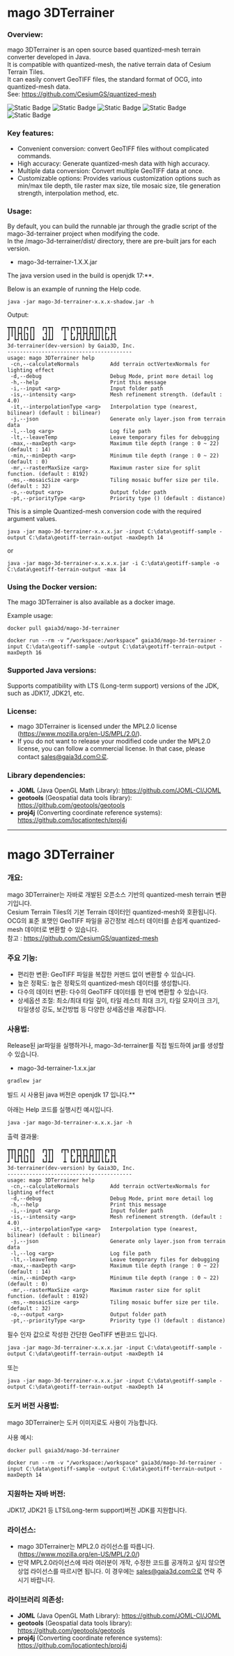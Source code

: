 mago 3DTerrainer
===

### Overview:
mago 3DTerrainer is an open source based quantized-mesh terrain converter developed in Java.   
It is compatible with quantized-mesh, the native terrain data of Cesium Terrain Tiles.   
It can easily convert GeoTIFF files, the standard format of OCG, into quantized-mesh data.   
See: https://github.com/CesiumGS/quantized-mesh

![Static Badge](https://img.shields.io/badge/Gaia3D%2C%20Inc-blue?style=flat-square)
![Static Badge](https://img.shields.io/badge/3DTiles-green?style=flat-square&logo=Cesium)
![Static Badge](https://img.shields.io/badge/Jdk17-red?style=flat-square&logo=openjdk)
![Static Badge](https://img.shields.io/badge/Gradle-darkorange?style=flat-square&logo=gradle)
![Static Badge](https://img.shields.io/badge/Docker%20Image-blue?style=flat-square&logo=docker)

### Key features:
- Convenient conversion: convert GeoTIFF files without complicated commands.
- High accuracy: Generate quantized-mesh data with high accuracy.
- Multiple data conversion: Convert multiple GeoTIFF data at once.
- Customizable options: Provides various customization options such as min/max tile depth, tile raster max size, tile mosaic size, tile generation strength, interpolation method, etc.

### Usage:
By default, you can build the runnable jar through the gradle script of the mago-3d-terrainer project when modifying the code.   
In the /mago-3d-terrainer/dist/ directory, there are pre-built jars for each version.
- mago-3d-terrainer-1.X.X.jar

The java version used in the build is openjdk 17:**.

Below is an example of running the Help code.
```
java -jar mago-3d-terrainer-x.x.x-shadow.jar -h
```
Output:
```
┳┳┓┏┓┏┓┏┓  ┏┓┳┓  ┏┳┓┏┓┳┓┳┓┏┓┳┳┓┏┓┳┓
┃┃┃┣┫┃┓┃┃   ┫┃┃   ┃ ┣ ┣┫┣┫┣┫┃┃┃┣ ┣┫
┛ ┗┛┗┗┛┗┛  ┗┛┻┛   ┻ ┗┛┛┗┛┗┛┗┻┛┗┗┛┛┗
3d-terrainer(dev-version) by Gaia3D, Inc.
----------------------------------------
usage: mago 3DTerrainer help
 -cn,--calculateNormals          Add terrain octVertexNormals for lighting effect
 -d,--debug                      Debug Mode, print more detail log
 -h,--help                       Print this message
 -i,--input <arg>                Input folder path
 -is,--intensity <arg>           Mesh refinement strength. (default : 4.0)
 -it,--interpolationType <arg>   Interpolation type (nearest, bilinear) (default : bilinear)
 -j,--json                       Generate only layer.json from terrain data
 -l,--log <arg>                  Log file path
 -lt,--leaveTemp                 Leave temporary files for debugging
 -max,--maxDepth <arg>           Maximum tile depth (range : 0 ~ 22) (default : 14)
 -min,--minDepth <arg>           Minimum tile depth (range : 0 ~ 22) (default : 0)
 -mr,--rasterMaxSize <arg>       Maximum raster size for split function. (default : 8192)
 -ms,--mosaicSize <arg>          Tiling mosaic buffer size per tile. (default : 32)
 -o,--output <arg>               Output folder path
 -pt,--priorityType <arg>        Priority type () (default : distance)
```
This is a simple Quantized-mesh conversion code with the required argument values.
```
java -jar mago-3d-terrainer-x.x.x.jar -input C:\data\geotiff-sample -output C:\data\geotiff-terrain-output -maxDepth 14
```
or
```
java -jar mago-3d-terrainer-x.x.x.x.jar -i C:\data\geotiff-sample -o C:\data\geotiff-terrain-output -max 14
```

### Using the Docker version:
The mago 3DTerrainer is also available as a docker image.

Example usage:
```
docker pull gaia3d/mago-3d-terrainer
```
```
docker run --rm -v “/workspace:/workspace” gaia3d/mago-3d-terrainer -input C:\data\geotiff-sample -output C:\data\geotiff-terrain-output -maxDepth 16
```

### Supported Java versions:
Supports compatibility with LTS (Long-term support) versions of the JDK, such as JDK17, JDK21, etc.

### License:
- mago 3DTerrainer is licensed under the MPL2.0 license (<https://www.mozilla.org/en-US/MPL/2.0/>).
- If you do not want to release your modified code under the MPL2.0 license, you can follow a commercial license. In that case, please contact sales@gaia3d.com으로.

### Library dependencies:
- **JOML** (Java OpenGL Math Library): <https://github.com/JOML-CI/JOML>
- **geotools** (Geospatial data tools library): <https://github.com/geotools/geotools>
- **proj4j** (Converting coordinate reference systems): <https://github.com/locationtech/proj4j>

---

mago 3DTerrainer 
===

### 개요:
mago 3DTerrainer는 자바로 개발된 오픈소스 기반의 quantized-mesh terrain 변환기입니다.   
Cesium Terrain Tiles의 기본 Terrain 데이터인 quantized-mesh와 호환됩니다.   
OCG의 표준 포맷인 GeoTIFF 파일을 공간정보 레스터 데이터를 손쉽게 quantized-mesh 데이터로 변환할 수 있습니다.   
참고 : https://github.com/CesiumGS/quantized-mesh

### 주요 기능:
- 편리한 변환: GeoTIFF 파일을 복잡한 커맨드 없이 변환할 수 있습니다.
- 높은 정확도: 높은 정확도의 quantized-mesh 데이터를 생성합니다.
- 다수의 데이터 변환: 다수의 GeoTIFF 데이터를 한 번에 변환할 수 있습니다.
- 상세옵션 조절: 최소/최대 타일 깊이, 타일 레스터 최대 크기, 타일 모자이크 크기, 타일생성 강도, 보간방법 등 다양한 상세옵션을 제공합니다.

### 사용법:
Release된 jar파일을 실행하거나, mago-3d-terrainer를 직접 빌드하여 jar를 생성할 수 있습니다.
- mago-3d-terrainer-1.x.x.jar

```
gradlew jar
```

빌드 시 사용된 java 버전은 openjdk 17 입니다.**

아래는 Help 코드를 실행시킨 예시입니다.
```
java -jar mago-3d-terrainer-x.x.x.jar -h
```
출력 결과물:
```
┳┳┓┏┓┏┓┏┓  ┏┓┳┓  ┏┳┓┏┓┳┓┳┓┏┓┳┳┓┏┓┳┓
┃┃┃┣┫┃┓┃┃   ┫┃┃   ┃ ┣ ┣┫┣┫┣┫┃┃┃┣ ┣┫
┛ ┗┛┗┗┛┗┛  ┗┛┻┛   ┻ ┗┛┛┗┛┗┛┗┻┛┗┗┛┛┗
3d-terrainer(dev-version) by Gaia3D, Inc.
----------------------------------------
usage: mago 3DTerrainer help
 -cn,--calculateNormals          Add terrain octVertexNormals for lighting effect
 -d,--debug                      Debug Mode, print more detail log
 -h,--help                       Print this message
 -i,--input <arg>                Input folder path
 -is,--intensity <arg>           Mesh refinement strength. (default : 4.0)
 -it,--interpolationType <arg>   Interpolation type (nearest, bilinear) (default : bilinear)
 -j,--json                       Generate only layer.json from terrain data
 -l,--log <arg>                  Log file path
 -lt,--leaveTemp                 Leave temporary files for debugging
 -max,--maxDepth <arg>           Maximum tile depth (range : 0 ~ 22) (default : 14)
 -min,--minDepth <arg>           Minimum tile depth (range : 0 ~ 22) (default : 0)
 -mr,--rasterMaxSize <arg>       Maximum raster size for split function. (default : 8192)
 -ms,--mosaicSize <arg>          Tiling mosaic buffer size per tile. (default : 32)
 -o,--output <arg>               Output folder path
 -pt,--priorityType <arg>        Priority type () (default : distance)
```

필수 인자 값으로 작성한 간단한 GeoTIFF 변환코드 입니다.
```
java -jar mago-3d-terrainer-x.x.x.jar -input C:\data\geotiff-sample -output C:\data\geotiff-terrain-output -maxDepth 14
```
또는
```
java -jar mago-3d-terrainer-x.x.x.jar -input C:\data\geotiff-sample -output C:\data\geotiff-terrain-output -maxDepth 14
```

### 도커 버전 사용법:
mago 3DTerrainer는 도커 이미지로도 사용이 가능합니다.

사용 예시:
```
docker pull gaia3d/mago-3d-terrainer
```
```
docker run --rm -v "/workspace:/workspace" gaia3d/mago-3d-terrainer -input C:\data\geotiff-sample -output C:\data\geotiff-terrain-output -maxDepth 14
```

### 지원하는 자바 버전:
JDK17, JDK21 등 LTS(Long-term support)버전 JDK를 지원합니다.

### 라이선스:
- mago 3DTerrainer는 MPL2.0 라이선스를 따릅니다. (<https://www.mozilla.org/en-US/MPL/2.0/>)
- 만약 MPL2.0라이선스에 따라 여러분이 개작, 수정한 코드를 공개하고 싶지 않으면 상업 라이선스를 따르시면 됩니다. 이 경우에는 sales@gaia3d.com으로 연락 주시기 바랍니다.

### 라이브러리 의존성:
- **JOML** (Java OpenGL Math Library): <https://github.com/JOML-CI/JOML>
- **geotools** (Geospatial data tools library): <https://github.com/geotools/geotools>
- **proj4j** (Converting coordinate reference systems): <https://github.com/locationtech/proj4j>